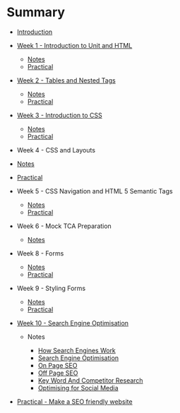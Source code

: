 # Summary

* [Introduction](README.md)
* [Week 1 - Introduction to Unit and HTML](sessions/week1/introduction.md)
  * [Notes](sessions/week1/notes.md)
  * [Practical](sessions/week1/practical.md)

* [Week 2 - Tables and Nested Tags](sessions/week2/introduction.md)
  * [Notes](sessions/week2/notes.md)
  * [Practical](sessions/week2/task.md)

* [Week 3 - Introduction to CSS](sessions/week3/introduction.md)
  * [Notes](sessions/week3/notes.md)
  * [Practical](sessions/week3/task.md)

*  Week 4 - CSS and Layouts
  * [Notes](sessions/week4/notes.md)
  * [Practical](sessions/week4/task.md)


* Week 5 - CSS Navigation and HTML 5 Semantic Tags
  * [Notes](sessions/week5/notes.md)
   * [Practical](sessions/week5/task.md)

* Week 6 - Mock TCA Preparation 

	* [Notes](sessions/week6/notes.md)

* Week 8 - Forms 
	* [Notes](sessions/week8/notes.md)
	* [Practical](sessions/week8/task.md)

	
* Week 9 - Styling Forms 
	* [Notes](sessions/week9/notes.md)
	* [Practical](sessions/week9/task.md)

* [Week 10 - Search Engine Optimisation](sessions/week10/session9.1_introduction.md)   
	
	- Notes
	
		* [How Search Engines Work](sessions/week10/session9.2_how_search_engines_work.md)
		* [Search Engine Optimisation](sessions/week10/session9.3_seo.md)
		* [On Page SEO](sessions/week10/session9.4_onpage_seo.md)
		* [Off Page SEO](sessions/week10/session9.5_offpage_seo.md)
		* [Key Word And Competitor Research](sessions/week10/session9.6_key_word.md)
		* [Optimising for Social Media](sessions/week10/session9.7_social_media.md)
		
* [Practical - Make a SEO friendly website](sessions/week10/session9.8_task.md)
		